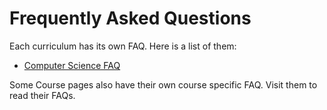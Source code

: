 # Frequently Asked Questions

Each curriculum has its own FAQ. Here is a list of them:

- [Computer Science FAQ](../computer-science/faq)

Some Course pages also have their own course specific FAQ. Visit them to read their FAQs.
